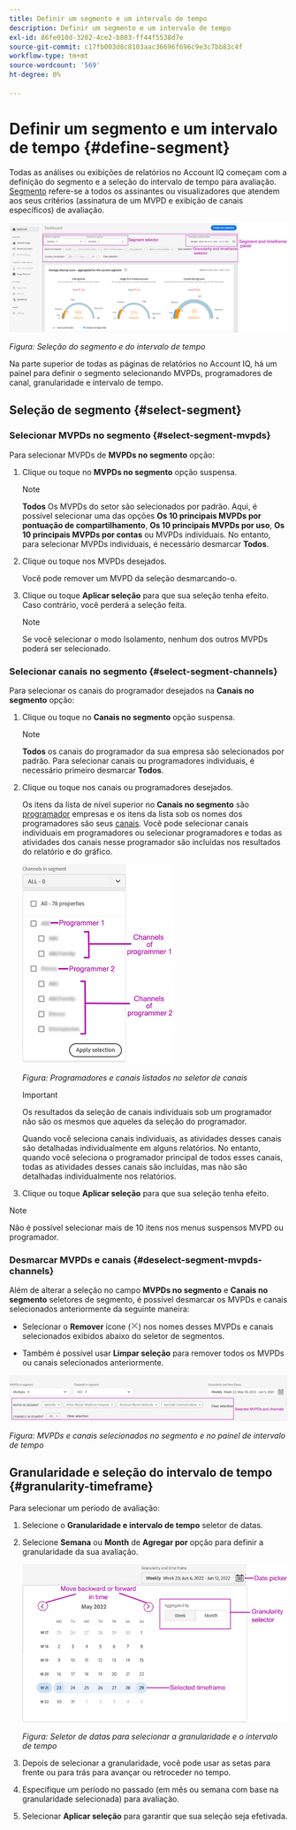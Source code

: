 ```yaml
---
title: Definir um segmento e um intervalo de tempo
description: Definir um segmento e um intervalo de tempo
exl-id: 86fe010d-3202-4ce2-b803-ff44f5538d7e
source-git-commit: c17fb003d8c8103aac36696f696c9e3c7bb83c4f
workflow-type: tm+mt
source-wordcount: '569'
ht-degree: 0%

---
```


# Definir um segmento e um intervalo de tempo {#define-segment}

Todas as análises ou exibições de relatórios no Account IQ começam com a definição do segmento e a seleção do intervalo de tempo para avaliação. [Segmento](/help/AccountIQ/product-concepts.md#segmet-def) refere-se a todos os assinantes ou visualizadores que atendem aos seus critérios (assinatura de um MVPD e exibição de canais específicos) de avaliação.

![](assets/segment-panel.png)

*Figura: Seleção do segmento e do intervalo de tempo*

Na parte superior de todas as páginas de relatórios no Account IQ, há um painel para definir o segmento selecionando MVPDs, programadores de canal, granularidade e intervalo de tempo.

## Seleção de segmento {#select-segment}

### Selecionar MVPDs no segmento {#select-segment-mvpds}

Para selecionar MVPDs de **MVPDs no segmento** opção:

1. Clique ou toque no **MVPDs no segmento** opção suspensa.

   >[!NOTE]
   >
   >**Todos** Os MVPDs do setor são selecionados por padrão. Aqui, é possível selecionar uma das opções **Os 10 principais MVPDs por pontuação de compartilhamento**, **Os 10 principais MVPDs por uso**, **Os 10 principais MVPDs por contas** ou MVPDs individuais. No entanto, para selecionar MVPDs individuais, é necessário desmarcar **Todos**.

1. Clique ou toque nos MVPDs desejados.

   Você pode remover um MVPD da seleção desmarcando-o.

1. Clique ou toque **Aplicar seleção** para que sua seleção tenha efeito. Caso contrário, você perderá a seleção feita.

   >[!NOTE]
   >
   >Se você selecionar o modo Isolamento, nenhum dos outros MVPDs poderá ser selecionado.

### Selecionar canais no segmento {#select-segment-channels}

Para selecionar os canais do programador desejados na **Canais no segmento** opção:

1. Clique ou toque no **Canais no segmento** opção suspensa.

   >[!NOTE]
   >
   >**Todos** os canais do programador da sua empresa são selecionados por padrão. Para selecionar canais ou programadores individuais, é necessário primeiro desmarcar **Todos**.

1. Clique ou toque nos canais ou programadores desejados.

   Os itens da lista de nível superior no **Canais no segmento** são [programador](/help/AccountIQ/product-concepts.md#programmer-def) empresas e os itens da lista sob os nomes dos programadores são seus [canais](/help/AccountIQ/product-concepts.md#channel-def). Você pode selecionar canais individuais em programadores ou selecionar programadores e todas as atividades dos canais nesse programador são incluídas nos resultados do relatório e do gráfico.

   ![](assets/programmer-channels.png)


   *Figura: Programadores e canais listados no seletor de canais*

   >[!IMPORTANT]
   >
   >Os resultados da seleção de canais individuais sob um programador não são os mesmos que aqueles da seleção do programador.
   >
   >
   >Quando você seleciona canais individuais, as atividades desses canais são detalhadas individualmente em alguns relatórios. No entanto, quando você seleciona o programador principal de todos esses canais, todas as atividades desses canais são incluídas, mas não são detalhadas individualmente nos relatórios.

1. Clique ou toque **Aplicar seleção** para que sua seleção tenha efeito.

>[!NOTE]
>
>Não é possível selecionar mais de 10 itens nos menus suspensos MVPD ou programador.

### Desmarcar MVPDs e canais {#deselect-segment-mvpds-channels}

Além de alterar a seleção no campo **MVPDs no segmento** e **Canais no segmento** seletores de segmento, é possível desmarcar os MVPDs e canais selecionados anteriormente da seguinte maneira:

* Selecionar o **Remover** ícone (![ícone remover](assets/remove-icon.png)) nos nomes desses MVPDs e canais selecionados exibidos abaixo do seletor de segmentos.

* Também é possível usar **Limpar seleção** para remover todos os MVPDs ou canais selecionados anteriormente.

![](assets/segment-panel-selection.png)

*Figura: MVPDs e canais selecionados no segmento e no painel de intervalo de tempo*

## Granularidade e seleção do intervalo de tempo {#granularity-timeframe}

Para selecionar um período de avaliação:

1. Selecione o **Granularidade e intervalo de tempo** seletor de datas.

1. Selecione **Semana** ou **Month** de **Agregar por** opção para definir a granularidade da sua avaliação.

   ![](assets/granularity-timeframe-weekwise.png)


   *Figura: Seletor de datas para selecionar a granularidade e o intervalo de tempo*

1. Depois de selecionar a granularidade, você pode usar as setas para frente ou para trás para avançar ou retroceder no tempo.

1. Especifique um período no passado (em mês ou semana com base na granularidade selecionada) para avaliação.

1. Selecionar **Aplicar seleção** para garantir que sua seleção seja efetivada.
